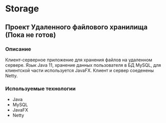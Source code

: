 # Storage

## Проект Удаленного файлового хранилища (Пока не готов)

### Описание 
   Клиент-серверное приложение для хранения файлов на удаленном сервере. Язык Java 11, хранение данных пользователя в БД MySQL, для клиентской части используется JavaFX.
   Клиент и сервер соеденены Netty.
   
### Используемые технологии
* Java
* MySQL
* JavaFX
* Netty
